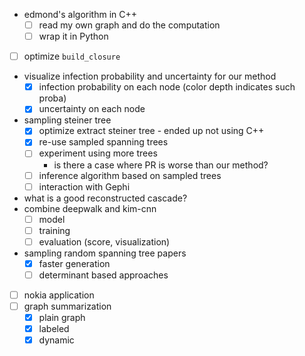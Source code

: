 - edmond's algorithm in C++
  - [ ] read my own graph and do the computation
  - [ ] wrap it in Python
- [ ] optimize `build_closure`
- visualize infection probability and uncertainty for our method
  - [X] infection probability on each node (color depth indicates such proba)
  - [X] uncertainty on each node
- sampling steiner tree
  - [X] optimize extract steiner tree 
        - ended up not using C++
  - [X] re-use sampled spanning trees
  - [ ] experiment using more trees
    - is there a case where PR is worse than our method?
  - [ ] inference algorithm based on sampled trees
  - [ ] interaction with Gephi
- what is a good reconstructed cascade?
- combine deepwalk and kim-cnn	  
  - [ ] model
  - [ ] training
  - [ ] evaluation (score, visualization)
- sampling random spanning tree papers
  - [X] faster generation
  - [ ] determinant based approaches
- [ ] nokia application
- [ ] graph summarization
  - [X] plain graph
  - [X] labeled
  - [X] dynamic
